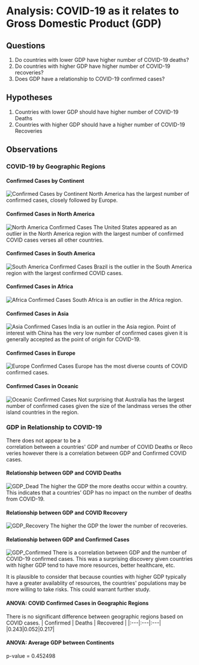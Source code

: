 # Analysis: COVID-19 as it relates to Gross Domestic Product (GDP)

## Questions
1. Do countries with lower GDP have higher number of COVID-19 deaths?
1. Do countries with higher GDP have higher number of COVID-19 recoveries?
1. Does GDP have a relationship to COVID-19 confirmed cases?

## Hypotheses
1. Countries with lower GDP should have higher number of COVID-19 Deaths
1. Countries with higher GDP should have a higher number of COVID-19 Recoveries

## Observations
### COVID-19 by Geographic Regions
#### Confirmed Cases by Continent
![Confirmed Cases by Continent](images/Continent.png)
North America has the largest number of confirmed cases, closely followed by Europe.

#### Confirmed Cases in North America
![North America Confirmed Cases](images/North-America.png)
The United States appeared as an outlier in the North America region with the largest number of confirmed COVID cases verses all other countries.

#### Confirmed Cases in South America
![South America Confirmed Cases](images/South-America.png)
Brazil is the outlier in the South America region with the largest confirmed COVID cases.

#### Confirmed Cases in Africa
![Africa Confirmed Cases](images/Africa.png)
South Africa is an outlier in the Africa region.

#### Confirmed Cases in Asia
![Asia Confirmed Cases](images/Asia.png)
India is an outlier in the Asia region. Point of interest with China has the very low number of confirmed cases given it is generally accepted as the point of origin for COVID-19.

#### Confirmed Cases in Europe
![Europe Confirmed Cases](images/Europe.png)
Europe has the most diverse counts of COVID confirmed cases.

#### Confirmed Cases in Oceanic
![Oceanic Confirmed Cases](images/Oceanic.png)
Not surprising that Australia has the largest number of confirmed cases given the size of the landmass verses the other island countries in the region.

### GDP in Relationship to COVID-19
There does not appear to be a correlation between a countries' GDP and number of COVID Deaths or Recoveries however there is a correlation between GDP and Confirmed COVID cases.

#### Relationship between GDP and COVID Deaths
![GDP_Dead](images/GDP_Dead.png)
The higher the GDP the more deaths occur within a country. This indicates that a countries’ GDP has no impact on the number of deaths from COVID-19.

#### Relationship between GDP and COVID Recovery
![GDP_Recovery](images/GDP_Recovery.png)
The higher the GDP the lower the number of recoveries.

#### Relationship between GDP and Confirmed Cases
![GDP_Confirmed](images/GDP_Confirmed.png)
There is a correlation between GDP and the number of COVID-19 confirmed cases. This was a surprising discovery given countries with higher GDP tend to have more resources, better healthcare, etc.

It is plausible to consider that because counties with higher GDP typically have a greater availablity of resources, the countries' populations may be more willing to take risks. This could warrant further study.

#### ANOVA: COVID Confirmed Cases in Geographic Regions
There is no significant difference between geographic regions based on COVID cases.
| Confirmed | Deaths | Recovered |
|:---|:---|:---|
|0.243|0.052|0.217|

#### ANOVA: Average GDP between Continents
p-value = 0.452498